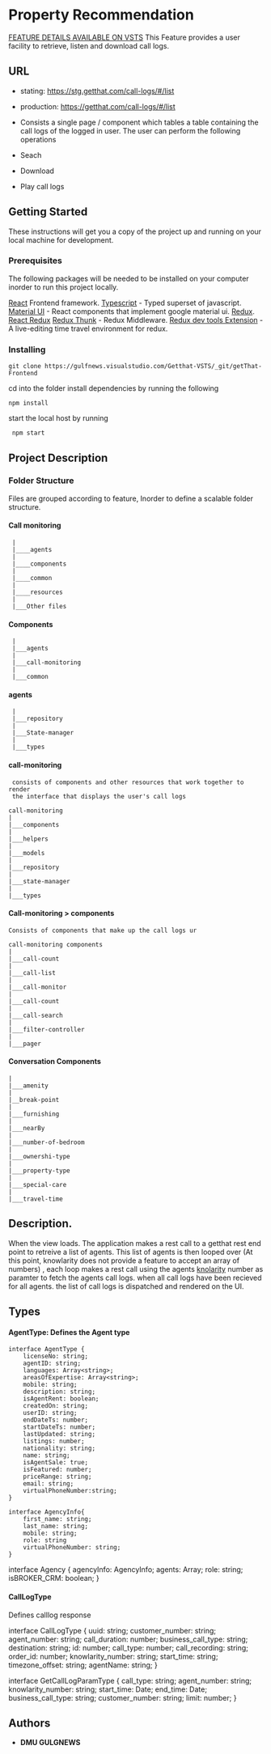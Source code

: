 # Property Recommendation
[FEATURE DETAILS AVAILABLE ON VSTS](https://gulfnews.visualstudio.com/_search?text=call%20monitoring&type=workitem&lp=custom-Collection)
This Feature provides a user facility to retrieve, listen and download call logs.

## URL
* stating: https://stg.getthat.com/call-logs/#/list

* production: https://getthat.com/call-logs/#/list

* Consists a single page / component which tables a table containing the call logs of the logged in user. The user can perform the following operations
 * Seach
 * Download
 * Play 
 call logs


 

## Getting Started

These instructions will get you a copy of the project up and running on your local machine for development. 

### Prerequisites

   The following packages will be needed to be installed on your computer inorder to run this project locally.


[React](https://github.com/facebook/react) Frontend framework.
[Typescript](https://www.typescriptlang.org/) - Typed superset of javascript.
[Material UI](https://material-ui.com/) - React components that implement google material ui.
[Redux](https://github.com/reduxjs/redux).
[React Redux](https://github.com/reduxjs/react-redux)
[Redux Thunk](https://github.com/reduxjs/redux-thunk) - Redux Middleware.
[Redux dev tools Extension](https://www.npmjs.com/package/redux-devtools-extension) - A live-editing time travel environment for redux.

### Installing

```
git clone https://gulfnews.visualstudio.com/Getthat-VSTS/_git/getThat-Frontend
```

cd into the folder install dependencies by running the following

```
npm install
```

start the local host by running

```
 npm start
```

## Project Description
 
 ### Folder Structure
  Files are grouped according to feature, Inorder to define a scalable folder structure. 
     
  #### Call monitoring
     |
     |____agents
     |              
     |____components
     |            
     |____common
     |
     |____resources
     |
     |___Other files

  #### Components 
     |
     |___agents
     |
     |___call-monitoring
     |
     |___common
  
  #### agents
     |
     |___repository
     |	
     |___State-manager
     |
     |___types
  
  ####  call-monitoring

     consists of components and other resources that work together to render 
     the interface that displays the user's call logs

    call-monitoring
    |
    |___components
    |
    |___helpers
    |
    |___models
    |
    |___repository
    |
    |___state-manager
    |
    |___types

  ####  Call-monitoring > components

    Consists of components that make up the call logs ur

    call-monitoring components
    |
    |___call-count
    |
    |___call-list
    |
    |___call-monitor
    |
    |___call-count
    |
    |___call-search
    |
    |___filter-controller
    |
    |___pager


  #### Conversation Components
    |
    |___amenity
    |
    |__break-point
    |
    |___furnishing
    |
    |___nearBy
    |
    |___number-of-bedroom
    |
    |___ownershi-type
    |
    |___property-type
    |
    |___special-care
    |
    |___travel-time

 


## Description.
 When the view loads. The application makes a rest call to a getthat rest end point to retreive a list of agents. This list of agents is then looped over (At this point, knowlarity does not provide a feature to accept an array of numbers) , each loop makes 
 a rest call using the agents [knolarity](https://www.knowlarity.com/) number as paramter to fetch the agents call logs. when all call logs have been recieved for all
 agents. the list of call logs is dispatched and rendered on the UI.

## Types

#### AgentType: Defines the Agent type 

    interface AgentType {
        licenseNo: string;
        agentID: string;
        languages: Array<string>;
        areasOfExpertise: Array<string>;
        mobile: string;
        description: string;
        isAgentRent: boolean;
        createdOn: string;
        userID: string;
        endDateTs: number;
        startDateTs: number;
        lastUpdated: string;
        listings: number;
        nationality: string;
        name: string;
        isAgentSale: true;
        isFeatured: number;
        priceRange: string;
        email: string; 
        virtualPhoneNumber:string;
    }

    interface AgencyInfo{
        first_name: string;
        last_name: string;
        mobile: string;
        role: string
        virtualPhoneNumber: string;
    }
  
   interface Agency {
      agencyInfo: AgencyInfo;
      agents: Array<AgentType>;
      role: string;
      isBROKER_CRM: boolean;
   }





#### CallLogType
  Defines calllog response

  interface CallLogType {
        uuid: string;
        customer_number: string;
        agent_number: string;
        call_duration: number;
        business_call_type: string;
        destination: string;
        id: number;
        call_type: number;
        call_recording: string;
        order_id: number;
        knowlarity_number: string;
        start_time: string;
        timezone_offset: string; 
        agentName: string;
  }

  interface GetCallLogParamType {
        call_type: string;
        agent_number: string;
        knowlarity_number: string;
        start_time: Date;
        end_time: Date;
        business_call_type: string;
        customer_number: string;
        limit: number;
  }




## Authors

* **DMU GULGNEWS** 

